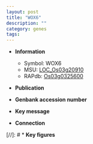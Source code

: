 ```yaml
---
layout: post
title: "WOX6"
description: ""
category: genes
tags: 
---
```


* **Information**  
    + Symbol: WOX6  
    + MSU: [LOC_Os03g20910](http://rice.uga.edu/cgi-bin/ORF_infopage.cgi?orf=LOC_Os03g20910)  
    + RAPdb: [Os03g0325600](http://rapdb.dna.affrc.go.jp/viewer/gbrowse_details/irgsp1?name=Os03g0325600)  

* **Publication**  

* **Genbank accession number**  

* **Key message**  

* **Connection**  

[//]: # * **Key figures**  


